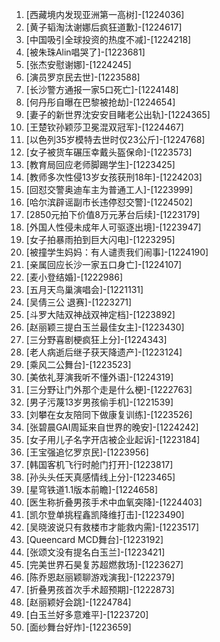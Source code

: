 
1. [西藏境内发现亚洲第一高树]-[1224036]
1. [黄子韬淘汰谢娜后疯狂道歉]-[1224617]
1. [中国吸引全球投资的热度不减]-[1224218]
1. [被朱珠Alin唱哭了]-[1223681]
1. [张杰安慰谢娜]-[1224245]
1. [演员罗京民去世]-[1223588]
1. [长沙警方通报一家5口死亡]-[1224148]
1. [何丹彤自曝在巴黎被抢劫]-[1224654]
1. [妻子的新世界沈安安目睹老公出轨]-[1224365]
1. [王楚钦孙颖莎卫冕混双冠军]-[1224467]
1. [以色列35岁模特去世时仅23公斤]-[1224768]
1. [女子被货车碾压幸戴头盔保命]-[1223573]
1. [教育局回应老师脚踢学生]-[1223425]
1. [教师多次性侵13岁女孩获刑18年]-[1224203]
1. [回怼交警奥迪车主为普通工人]-[1223999]
1. [哈尔滨辟谣副市长违停怼交警]-[1224502]
1. [2850元拍下价值8万元茅台后续]-[1223179]
1. [外国人性侵未成年人可驱逐出境]-[1223947]
1. [女子拍暴雨拍到巨大闪电]-[1223295]
1. [被撞学生妈妈：有人谴责我们闹事]-[1224190]
1. [亲属回应长沙一家五口身亡]-[1224107]
1. [麦小登结婚]-[1222986]
1. [五月天鸟巢演唱会]-[1221131]
1. [吴倩三公 退赛]-[1223271]
1. [斗罗大陆双神战双神定档]-[1223892]
1. [赵丽颖三提白玉兰最佳女主]-[1223430]
1. [三分野喜剧梗疯狂上分]-[1224343]
1. [老人病逝后继子获天降遗产]-[1223124]
1. [乘风二公舞台]-[1223523]
1. [美依礼芽演我听不懂外语]-[1224319]
1. [三分野让门外那个走是什么梗]-[1222763]
1. [男子污蔑13岁男孩偷手机]-[1221539]
1. [刘攀在女友陪同下做康复训练]-[1223526]
1. [张碧晨GAI周延来自世界的晚安]-[1224242]
1. [女子用儿子名字开店被企业起诉]-[1223184]
1. [王宝强追忆罗京民]-[1223956]
1. [韩国客机飞行时舱门打开]-[1223817]
1. [孙头头任天真感情线上分]-[1223465]
1. [星穹铁道1.1版本前瞻]-[1224658]
1. [医生称折叠男孩手术中血氧突降]-[1224403]
1. [凯尔登单挑程鑫凯降维打击]-[1223490]
1. [吴晓波说只有救楼市才能救内需]-[1223517]
1. [Queencard MCD舞台]-[1223192]
1. [张颂文没有提名白玉兰]-[1223421]
1. [完美世界石昊复苏超燃救场]-[1223627]
1. [陈乔恩赵丽颖聊游戏演我]-[1222379]
1. [折叠男孩首次手术超预期]-[1222873]
1. [赵丽颖好会跳]-[1224784]
1. [白玉兰好多意难平]-[1223720]
1. [面纱舞台好炸]-[1223659]